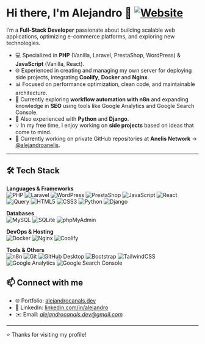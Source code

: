 # Hi there, I'm Alejandro 👋  [![Website](https://img.shields.io/badge/Website-alejandrocanals.dev-2ea44f?style=flat-square&logo=google-chrome&logoColor=white)](https://alejandrocanals.dev)

I’m a **Full-Stack Developer** passionate about building scalable web applications, optimizing e-commerce platforms, and exploring new technologies.  

- 💻 Specialized in **PHP** (Vanilla, Laravel, PrestaShop, WordPress) & **JavaScript** (Vanilla, React).  
- 🌐 Experienced in creating and managing my own server for deploying side projects, integrating **Coolify**, **Docker** and **Nginx**.  
- 📊 Focused on performance optimization, clean code, and maintainable architecture.  
- 🔁 Currently exploring **workflow automation with n8n** and expanding knowledge in **SEO** using tools like Google Analytics and Google Search Console.  
- 🐍 Also experienced with **Python** and **Django**.  
- 💡 In my free time, I enjoy working on **side projects** based on ideas that come to mind.  
- 🔹 Currently working on private GitHub repositories at **Anelis Network** → [@alejandroanelis](https://github.com/alejandroanelis).  

---

## 🛠️ Tech Stack

**Languages & Frameworks**  
![PHP](https://img.shields.io/badge/PHP-777BB4?style=flat-square&logo=php&logoColor=white)
![Laravel](https://img.shields.io/badge/Laravel-FF2D20?style=flat-square&logo=laravel&logoColor=white)
![WordPress](https://img.shields.io/badge/WordPress-21759B?style=flat-square&logo=wordpress&logoColor=white)
![PrestaShop](https://img.shields.io/badge/PrestaShop-DF0067?style=flat-square&logo=prestashop&logoColor=white)
![JavaScript](https://img.shields.io/badge/JavaScript-F7DF1E?style=flat-square&logo=javascript&logoColor=000)
![React](https://img.shields.io/badge/React-61DAFB?style=flat-square&logo=react&logoColor=000)
![jQuery](https://img.shields.io/badge/jQuery-0769AD?style=flat-square&logo=jquery&logoColor=white)
![HTML5](https://img.shields.io/badge/HTML5-E34F26?style=flat-square&logo=html5&logoColor=white)
![CSS3](https://img.shields.io/badge/CSS3-1572B6?style=flat-square&logo=css3&logoColor=white)
![Python](https://img.shields.io/badge/Python-3776AB?style=flat-square&logo=python&logoColor=white)
![Django](https://img.shields.io/badge/Django-092E20?style=flat-square&logo=django&logoColor=white)

**Databases**  
![MySQL](https://img.shields.io/badge/MySQL-4479A1?style=flat-square&logo=mysql&logoColor=white)
![SQLite](https://img.shields.io/badge/SQLite-003B57?style=flat-square&logo=sqlite&logoColor=white)
![phpMyAdmin](https://img.shields.io/badge/phpMyAdmin-6C78AF?style=flat-square&logo=phpmyadmin&logoColor=white)

**DevOps & Hosting**  
![Docker](https://img.shields.io/badge/Docker-2496ED?style=flat-square&logo=docker&logoColor=white)
![Nginx](https://img.shields.io/badge/Nginx-009639?style=flat-square&logo=nginx&logoColor=white)
![Coolify](https://img.shields.io/badge/Coolify-5E60CE?style=flat-square&logo=coolify&logoColor=white)

**Tools & Others**  
![n8n](https://img.shields.io/badge/n8n-1DBA8E?style=flat-square&logo=n8n&logoColor=white)
![Git](https://img.shields.io/badge/Git-F05032?style=flat-square&logo=git&logoColor=white)
![GitHub Desktop](https://img.shields.io/badge/GitHub_Desktop-8034A9?style=flat-square&logo=github&logoColor=white)
![Bootstrap](https://img.shields.io/badge/Bootstrap-7952B3?style=flat-square&logo=bootstrap&logoColor=white)
![TailwindCSS](https://img.shields.io/badge/Tailwind_CSS-06B6D4?style=flat-square&logo=tailwindcss&logoColor=white)
![Google Analytics](https://img.shields.io/badge/Google_Analytics-E37400?style=flat-square&logo=googleanalytics&logoColor=white)
![Google Search Console](https://img.shields.io/badge/Google_Search_Console-458CF5?style=flat-square&logo=googlesearchconsole&logoColor=white)

## 📫 Connect with me  

- 🌐 Portfolio: [alejandrocanals.dev](https://alejandrocanals.dev/)
- 💼 LinkedIn: [linkedin.com/in/alejandro](https://linkedin.com/in/alejandro)  
- ✉️ Email: *alejandrocanals.dev@gmail.com*  

---

⭐️ Thanks for visiting my profile!
